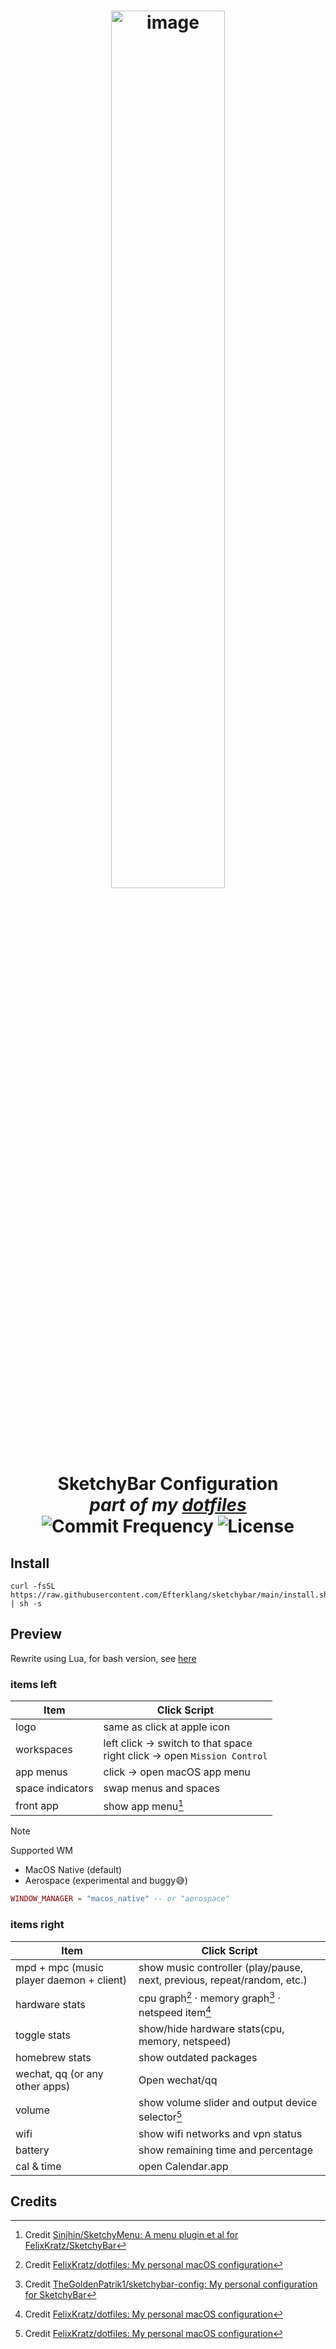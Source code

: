<h1 align="center">
  <img alt="image" src="https://github.com/user-attachments/assets/3ed47ad5-d53d-49bf-be21-10570c294325" width="60%"/>
  <br>
  SketchyBar Configuration
  <br>
  <i>part of my <a href="https://github.com/Efterklang/dotfiles">dotfiles</a></i>
  <br>
  <img src="https://img.shields.io/github/commit-activity/y/Efterklang/sketchybar?style=for-the-badge&labelColor=%23222436&color=%235771AA" alt="Commit Frequency">
  <img src="https://img.shields.io/github/license/Efterklang/sketchybar?style=for-the-badge&labelColor=%23222436&color=%235771AA" alt="License">
</h1>

## Install

```shell
curl -fsSL https://raw.githubusercontent.com/Efterklang/sketchybar/main/install.sh | sh -s
```

## Preview

Rewrite using Lua, for bash version, see [here](https://github.com/Efterklang/sketchybar/tree/bash)

### items left

| Item             | Click Script                                                                   |
| ---------------- | ------------------------------------------------------------------------------ |
| logo             | same as click at apple icon                                                    |
| workspaces       | left click → switch to that space<br> right click → open `Mission Control`<br> |
| app menus        | click → open macOS app menu                                                    |
| space indicators | swap menus and spaces                                                          |
| front app        | show app menu[^1]                                                              |

> [!NOTE]
> Supported WM
> - MacOS Native (default)
> - Aerospace (experimental and buggy😅)
>
> ```lua init.Lua
> WINDOW_MANAGER = "macos_native" -- or "aerospace"
> ```

### items right

| Item                                     | Click Script                                                            |
| ---------------------------------------- | ----------------------------------------------------------------------- |
| mpd + mpc (music player daemon + client) | show music controller (play/pause, next, previous, repeat/random, etc.) |
| hardware stats                           | cpu graph[^2] · memory graph[^3] · netspeed item[^2]                    |
| toggle stats                             | show/hide hardware stats(cpu, memory, netspeed)                         |
| homebrew stats                           | show outdated packages                                                  |
| wechat, qq (or any other apps)           | Open wechat/qq                                                          |
| volume                                   | show volume slider and output device selector[^2]                       |
| wifi                                     | show wifi networks and vpn status                                       |
| battery                                  | show remaining time and percentage                                      |
| cal & time                               | open Calendar.app                                                       |

## Credits

[^1]: Credit [Sinjhin/SketchyMenu: A menu plugin et al for FelixKratz/SketchyBar](https://github.com/Sinjhin/SketchyMenu)
[^2]: Credit [FelixKratz/dotfiles: My personal macOS configuration](https://github.com/FelixKratz/dotfiles)
[^3]: Credit [TheGoldenPatrik1/sketchybar-config: My personal configuration for SketchyBar](https://github.com/TheGoldenPatrik1/sketchybar-config)
[^4]: Credit [binbinsh/sketchybar-config: My sketchybar configuration files.](https://github.com/binbinsh/sketchybar-config)
